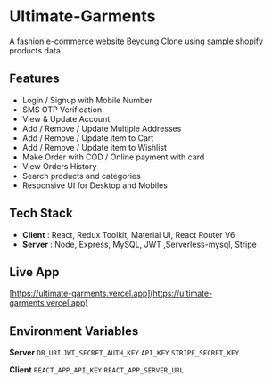 # Ultimate-Garments
A fashion e-commerce website Beyoung Clone using 
sample shopify products data. 


## Features
* Login / Signup with Mobile Number
* SMS OTP Verification
* View & Update Account
* Add / Remove / Update Multiple Addresses
* Add / Remove / Update item to Cart
* Add / Remove / Update item to Wishlist
* Make Order with COD / Online payment with card
* View Orders History
* Search products and categories
* Responsive UI for Desktop and Mobiles

## Tech Stack
* **Client** : React, Redux Toolkit, Material UI, React Router V6
* **Server**  : Node, Express, MySQL, JWT ,Serverless-mysql, Stripe 

## Live App
[https://ultimate-garments.vercel.app](https://ultimate-garments.vercel.app)

## Environment Variables
**Server**
  `DB_URI`
  `JWT_SECRET_AUTH_KEY`
  `API_KEY`
  `STRIPE_SECRET_KEY`

**Client**
  `REACT_APP_API_KEY`
  `REACT_APP_SERVER_URL` 



